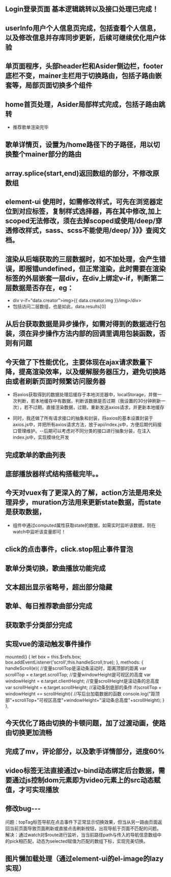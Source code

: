 ## Login登录页面 基本逻辑跳转以及接口处理已完成！

## userInfo用户个人信息页完成，包括查看个人信息，以及修改信息并存库同步更新，后续可继续优化用户体验

## 单页面程序，头部header栏和Asider侧边栏，footer底栏不变，mainer主栏用于切换路由，包括子路由嵌套等，局部页面切换多个组件

## home首页处理，Asider局部样式完成，包括子路由跳转
+ 推荐歌单渲染完毕

## 歌单详情页，设置为/home路径下的子路径，用以切换整个mainer部分的路由

## array.splice(start,end)返回数组的部分，不修改原数组

## element-ui 使用时，如需修改样式，可先在浏览器定位到对应标签，复制样式选择器，再在其中修改,加上scoped无法修改，须在去掉scoped或使用/deep/穿透修改样式，sass、scss不能使用/deep/ 》》》查阅文档。

## 渲染从后端获取的三层数据时，如不加处理，会产生错误，即报错undefined，但正常渲染，此时需要在渲染标签的外层嵌套一层div，在div上绑定v-if，判断第二层数据是否存在，eg：
+ div v-if="data.creator">img>{{ data.creator.img }}/img>/div>
+ 包括访问二层数组，也是如此，data.results[0]

## 从后台获取数据是异步操作，如需对得到的数据进行包装，须在异步操作方法内部的回调里调用包装函数，否则有问题

## 今天做了下性能优化，主要体现在ajax请求数量下降，提高渲染效率，以及缓解服务器压力，避免切换路由或者刷新页面时频繁访问服务器
+ 将axios获取得到的数据处理后缓存于本地浏览器中，localStorage，并做一次判断，若本地缓存中有数据，判断该数据是否过期（我设置的30分钟刷新一次），若不过期，直接渲染数据，过期，重新发送axios请求，并更新本地缓存
- 同时，我还做了所有请求接口的抽象和封装，将axios的基本设置封装于axios.js中，并把所有axios请求方法，放于api/index.js中，方便后期代码接口管理维护。--后期可以考虑对不同分类的接口进行抽象分装，在注入index.js中，实现模块化开发

## 完成歌单的歌曲列表

## 底部播放器样式结构搭载完毕。。

## 今天对vuex有了更深入的了解，action方法是用来处理异步，muration方法用来更新state数据，而state是获取数据，
+ 组件中通过computed属性获取state的数据，如需实时监听该数据，则在watch中监听该变量即可！

## click的点击事件，click.stop阻止事件冒泡

## 歌单分类切换，歌曲播放功能完成

## 文本超出显示省略号，超出部分隐藏

## 歌单、每日推荐歌曲部分完成

## 获取歌手分类部分完成

## 实现vue的滚动触发事件操作
mounted() {
    let box = this.$refs.box;
    box.addEventListener('scroll',this.handleScroll,true);
 },
methods: {
    handleScroll(e){
      //变量scrollTop是滚动条滚动时，距离顶部的距离
      var scrollTop = e.target.scrollTop;
      //变量windowHeight是可视区的高度
      var windowHeight = e.target.clientHeight;
      //变量scrollHeight是滚动条的总高度
           var scrollHeight = e.target.scrollHeight;
      //滚动条到底部的条件
      if(scrollTop + windowHeight == scrollHeight){
        //写后台加载数据的函数
           console.log("距顶部"+scrollTop+"可视区高度"+windowHeight+"滚动条总高度"+scrollHeight);
      }
    },
## 今天优化了路由切换的卡顿问题，加了过渡动画，使路由切换更加流畅

## 完成了mv，评论部分，以及歌手详情部分，进度60%

## video标签无法直接通过v-bind动态绑定后台数据，需要通过js控制dom元素即为video元素上的src动态赋值，才可实现播放

## 修改bug---

   问题：topTag标签导航在点击事件下正常显示切换效果，但当从另一路由页面返回当前页面导致页面刷新或直接点击刷新按钮，出现导航于页面不匹配的问题。
   解决：通过watch对$route进行监听，当当前路径path与传入的导航信息数组中的pick相匹配，动态为selected赋值为匹配的数组下标，实现完美切换。

## 图片懒加载处理（通过element-ui的el-image的lazy实现）